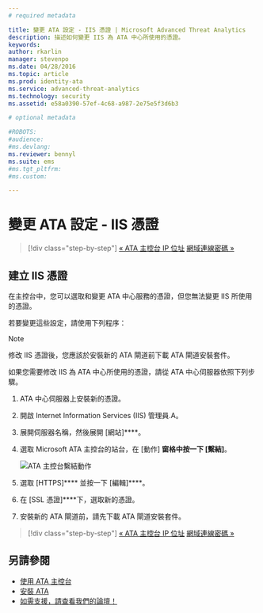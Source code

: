 ```yaml
---
# required metadata

title: 變更 ATA 設定 - IIS 憑證 | Microsoft Advanced Threat Analytics
description: 描述如何變更 IIS 為 ATA 中心所使用的憑證。
keywords:
author: rkarlin
manager: stevenpo
ms.date: 04/28/2016
ms.topic: article
ms.prod: identity-ata
ms.service: advanced-threat-analytics
ms.technology: security
ms.assetid: e58a0390-57ef-4c68-a987-2e75e5f3d6b3

# optional metadata

#ROBOTS:
#audience:
#ms.devlang:
ms.reviewer: bennyl
ms.suite: ems
#ms.tgt_pltfrm:
#ms.custom:

---
```


# 變更 ATA 設定 - IIS 憑證

>[!div class="step-by-step"]
[« ATA 主控台 IP 位址](modifying-ata-config-consoleip.md)
[網域連線密碼 »](modifying-ata-config-dcpassword.md)

## 建立 IIS 憑證
在主控台中，您可以選取和變更 ATA 中心服務的憑證，但您無法變更 IIS 所使用的憑證。

若要變更這些設定，請使用下列程序：

> [!NOTE]
> 修改 IIS 憑證後，您應該於安裝新的 ATA 閘道前下載 ATA 閘道安裝套件。

如果您需要修改 IIS 為 ATA 中心所使用的憑證，請從 ATA 中心伺服器依照下列步驟。

1.  ATA 中心伺服器上安裝新的憑證。

2.  開啟 Internet Information Services (IIS) 管理員.A。

3.  展開伺服器名稱，然後展開 [網站]****。

4.  選取 Microsoft ATA 主控台的站台，在 [動作] ****窗格中按一下 [繫結]****。

    ![ATA 主控台繫結動作](media/ATA-console-change-IP-bindings.jpg)

5.  選取 [HTTPS]**** 並按一下 [編輯]****。

6.  在 [SSL 憑證]****下，選取新的憑證。

7.  安裝新的 ATA 閘道前，請先下載 ATA 閘道安裝套件。

>[!div class="step-by-step"]
[« ATA 主控台 IP 位址](modifying-ata-config-consoleip.md)
[網域連線密碼 »](modifying-ata-config-dcpassword.md)

## 另請參閱
- [使用 ATA 主控台](/advanced-threat-analytics/understand/working-with-ata-console)
- [安裝 ATA](install-ata.md)
- [如需支援，請查看我們的論壇！](https://social.technet.microsoft.com/Forums/security/en-US/home?forum=mata)


<!--HONumber=Apr16_HO2-->


